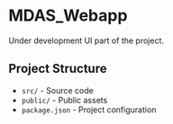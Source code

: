 # MDAS_Webapp

Under development UI part of the project.

## Project Structure

- `src/` - Source code
- `public/` - Public assets
- `package.json` - Project configuration
